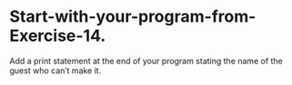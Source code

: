 # Start-with-your-program-from-Exercise-14.
 Add a print statement at the end of your program stating the name of the guest who can’t make it.
